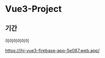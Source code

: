 <h1>Vue3-Project</h1>
<h2>기간</h2>
<div>
    <summary>이이이이이이</summary>
</div>




https://ihj-vue3-firebase-app-5e087.web.app/
